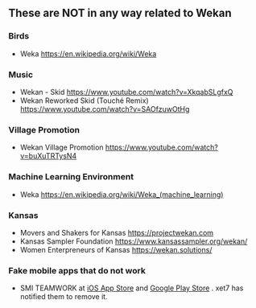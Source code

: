 ## These are NOT in any way related to Wekan

### Birds
- Weka https://en.wikipedia.org/wiki/Weka

### Music
- Wekan - Skid https://www.youtube.com/watch?v=XkqabSLgfxQ
- Wekan Reworked Skid (Touché Remix) https://www.youtube.com/watch?v=SAOfzuwOtHg

### Village Promotion
- Wekan Village Promotion https://www.youtube.com/watch?v=buXuTRTysN4

### Machine Learning Environment
- Weka https://en.wikipedia.org/wiki/Weka_(machine_learning)

### Kansas
- Movers and Shakers for Kansas https://projectwekan.com
- Kansas Sampler Foundation https://www.kansassampler.org/wekan/
- Women Enterpreneurs of Kansas https://wekan.solutions/

### Fake mobile apps that do not work
- SMI TEAMWORK at [iOS App Store](https://itunes.apple.com/de/app/smi-teamwork/id1232167123?mt=8) and [Google Play Store](https://play.google.com/store/apps/details?id=com.siliconmotion.teamwork) . xet7 has notified them to remove it.
